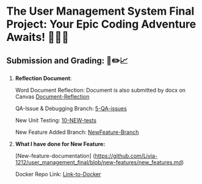 
# The User Management System Final Project: Your Epic Coding Adventure Awaits! 🎉✨🔥


## Submission and Grading: 📝✏️📈

1. **Reflection Document**: 

    Word Document Reflection: 
    Document is also submitted by docx on Canvas
        [Document-Reflection](https://docs.google.com/document/d/1tJvMS3v5xDxeEv27Jyo03wQ_FeNKDg3V/edit?usp=sharing&ouid=103582853920917914547&rtpof=true&sd=true)


    QA-Issue & Debugging Branch:
        [5-QA-issues](https://github.com/Livia-1212/user_management_final/tree/1-Bug)

    New Unit Testing:
        [10-NEW-tests](https://github.com/Livia-1212/user_management_final/blob/new-features/tests/test_services/test_analytics_service.py) 

    New Feature Added Branch:
        [NewFeature-Branch](https://github.com/Livia-1212/user_management_final/tree/new-features)

2. **What I have done for New Feature:**

    [New-feature-documentation] (https://github.com/Livia-1212/user_management_final/blob/new-features/new_features.md)

    Docker Repo Link:
        [Link-to-Docker](https://hub.docker.com/repository/docker/livia1212/final-project/general)  



